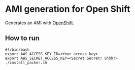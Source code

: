 # AMI generation for Open Shift
Generates an AMI with [OpenShift](http://www.openshift.com/).

## How to run

    #!/bin/bash
    export AWS_ACCESS_KEY_ID=<Your access key>
    export AWS_SECRET_ACCESS_KEY=<Secret Secret! Shhh!>
    ./install_packer.sh